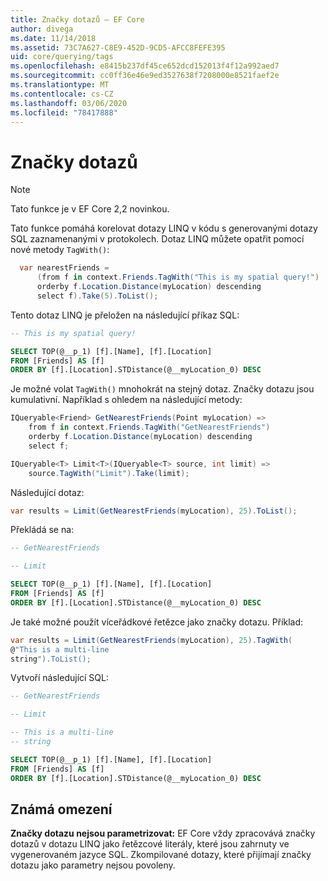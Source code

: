```yaml
---
title: Značky dotazů – EF Core
author: divega
ms.date: 11/14/2018
ms.assetid: 73C7A627-C8E9-452D-9CD5-AFCC8FEFE395
uid: core/querying/tags
ms.openlocfilehash: e8415b237df45ce652dcd152013f4f12a992aed7
ms.sourcegitcommit: cc0ff36e46e9ed3527638f7208000e8521faef2e
ms.translationtype: MT
ms.contentlocale: cs-CZ
ms.lasthandoff: 03/06/2020
ms.locfileid: "78417888"
---
```

# <a name="query-tags"></a>Značky dotazů

> [!NOTE]
> Tato funkce je v EF Core 2,2 novinkou.

Tato funkce pomáhá korelovat dotazy LINQ v kódu s generovanými dotazy SQL zaznamenanými v protokolech.
Dotaz LINQ můžete opatřit pomocí nové metody `TagWith()`:

``` csharp
  var nearestFriends =
      (from f in context.Friends.TagWith("This is my spatial query!")
      orderby f.Location.Distance(myLocation) descending
      select f).Take(5).ToList();
```

Tento dotaz LINQ je přeložen na následující příkaz SQL:

``` sql
-- This is my spatial query!

SELECT TOP(@__p_1) [f].[Name], [f].[Location]
FROM [Friends] AS [f]
ORDER BY [f].[Location].STDistance(@__myLocation_0) DESC
```

Je možné volat `TagWith()` mnohokrát na stejný dotaz.
Značky dotazu jsou kumulativní.
Například s ohledem na následující metody:

``` csharp
IQueryable<Friend> GetNearestFriends(Point myLocation) =>
    from f in context.Friends.TagWith("GetNearestFriends")
    orderby f.Location.Distance(myLocation) descending
    select f;

IQueryable<T> Limit<T>(IQueryable<T> source, int limit) =>
    source.TagWith("Limit").Take(limit);
```

Následující dotaz:

``` csharp
var results = Limit(GetNearestFriends(myLocation), 25).ToList();
```

Překládá se na:

``` sql
-- GetNearestFriends

-- Limit

SELECT TOP(@__p_1) [f].[Name], [f].[Location]
FROM [Friends] AS [f]
ORDER BY [f].[Location].STDistance(@__myLocation_0) DESC
```

Je také možné použít víceřádkové řetězce jako značky dotazu.
Příklad:

``` csharp
var results = Limit(GetNearestFriends(myLocation), 25).TagWith(
@"This is a multi-line
string").ToList();
```

Vytvoří následující SQL:

``` sql
-- GetNearestFriends

-- Limit

-- This is a multi-line
-- string

SELECT TOP(@__p_1) [f].[Name], [f].[Location]
FROM [Friends] AS [f]
ORDER BY [f].[Location].STDistance(@__myLocation_0) DESC
```

## <a name="known-limitations"></a>Známá omezení

**Značky dotazu nejsou parametrizovat:** EF Core vždy zpracovává značky dotazů v dotazu LINQ jako řetězcové literály, které jsou zahrnuty ve vygenerovaném jazyce SQL.
Zkompilované dotazy, které přijímají značky dotazu jako parametry nejsou povoleny.
